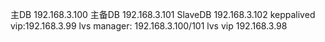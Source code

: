 主DB 192.168.3.100
主备DB 192.168.3.101
SlaveDB 192.168.3.102
keppalived vip:192.168.3.99
lvs manager: 192.168.3.100/101
lvs vip 192.168.3.98